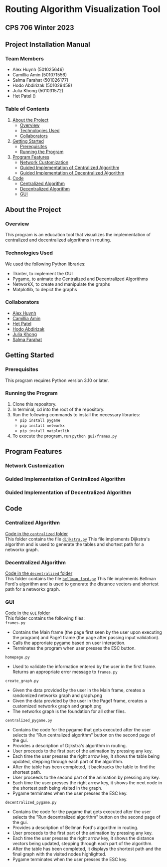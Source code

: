 # Routing Algorithm Visualization Tool

## CPS 706 Winter 2023
## Project Installation Manual

### Team Members
- Alex Huynh          (501025646)
- Camillia Amin       (501071556)
- Salma Farahat       (501026177)
- Hodo Abdirizak      (501029458)
- Julia Khong         (501031572)
- Het Patel           ()

### Table of Contents
<ol>
  <li>
    <a href="#about-the-project">About the Project</a>
    <ul>
      <li><a href="#overview">Overview</a></li>
    </ul>
    <ul>
      <li><a href="#technologies-used">Technologies Used</a></li>
    </ul>
    <ul>
      <li><a href="#collaborators">Collaborators</a></li>
    </ul>
  </li>
  <li>
    <a href="#getting-started">Getting Started</a>
    <ul>
      <li><a href="#prerequisites">Prerequisites</a></li>
      <li><a href="#running-the-program">Running the Program</a></li>
    </ul>
  </li>
  <li>
    <a href="#program-features">Program Features</a>
    <ul>
      <li><a href="#network-customization">Network Customization</a></li>
      <li><a href="#guided-implementation-of-centralized-algorithm">Guided Implementation of Centralized Algorithm</a></li>
      <li><a href="#guided-implementation-of-decentralized-algorithm">Guided Implementation of Decentralized Algorithm</a></li>
    </ul>
  </li>
  <li>
    <a href="#code">Code</a>
    <ul>
      <li><a href="#centralized-algorithm">Centralized Algorithm</a></li>
      <li><a href="#decentralized-algorithm">Decentralized Algorithm</a></li>
      <li><a href="#gui">GUI</a></li>
    </ul>
  </li>
</ol>


## About the Project

### Overview
This program is an education tool that visualizes the implementation of centralized and decentralized algorithms in routing. 

### Technologies Used 
We used the following Python libraries:
- Tkinter, to implement the GUI
- Pygame, to animate the Centralized and Decentralized Algorithms
- NetworkX, to create and manipulate the graphs
- Matplotlib, to depict the graphs

### Collaborators
- [Alex Huynh](https://github.com/alextuffy)
- [Camillia Amin](https://github.com/chamin19)
- [Het Patel](https://github.com/hetp4401)
- [Hodo Abdirizak](https://github.com/hodoabdirizak)
- [Julia Khong](https://github.com/P3anutz)
- [Salma Farahat](https://github.com/Salma-Farahat)

## Getting Started

### Prerequisites
This program requires Python version 3.10 or later. <br>

### Running the Program
1. Clone this repository. 
2. In terminal, cd into the root of the repository.
3. Run the following commands to install the necessary libraries: <br>
    - `pip install pygame` <br>
    - `pip install networkx` <br>
    - `pip install matplotlib` <br>
3. To execute the program, run `python gui/frames.py`

## Program Features

### Network Customization

### Guided Implementation of Centralized Algorithm

### Guided Implementation of Decentralized Algorithm

## Code 

### Centralized Algorithm
[Code in the `centralized` folder](https://github.com/hodoabdirizak/CPS706-W23-G1/tree/main/centralized)<br>
This folder contains the file [`dijkstra.py`](https://github.com/hodoabdirizak/CPS706-W23-G1/blob/main/centralized/dijkstra.py)
This file implements Dijkstra's algorithm and is used to generate the tables and shortest path for a networkx graph. 

### Decentralized Algorithm
[Code in the `decentralized` folder](https://github.com/hodoabdirizak/CPS706-W23-G1/tree/main/dentralized)<br>
This folder contains the file [`bellman_ford.py`](https://github.com/hodoabdirizak/CPS706-W23-G1/blob/main/decentralized/bellman_ford.py)
This file implements Bellman Ford's algorithm and is used to generate the distance vectors and shortest path for a networkx graph. 

### GUI
[Code in the `GUI` folder](https://github.com/hodoabdirizak/CPS706-W23-G1/tree/main/dentralized)<br>
This folder contains the following files:<br>
`frames.py`
- Contains the Main frame (the page first seen by the user upon executing the program) and Page1 frame (the page after passing input validation).
- Calls the approriate pygame based on user interaction. 
- Terminates the program when user presses the ESC button. 

`homepage.py`
- Used to validate the information entered by the user in the first frame. Returns an appropriate error message to `frames.py`

`create_graph.py`
- Given the data provided by the user in the Main frame, creates a randomized networkx graph and graph.png
- Given the data provided by the user in the Page1 frame, creates a customized networkx graph and graph.png
- The networkx graph is the foundation for all other files.

`centralized_pygame.py`
- Contains the code for the pygame that gets executed after the user selects the "Run centralized algorithm" button on the second page of the gui.
- Provides a description of Dijkstra's algorithm in routing.
- User proceeds to the first part of the animation by pressing any key.
- Each time the user presses the right arrow key, it shows the table being updated, stepping through each part of the algorithm.
- After the table has been completed, it backtracks the table to find the shortest path. 
- User proceeds to the second part of the animation by pressing any key.
- Each time the user presses the right arrow key, it shows the next node in the shortest path being visited in the graph. 
- Pygame terminates when the user presses the ESC key. 

`decentralized_pygame.py`
- Contains the code for the pygame that gets executed after the user selects the "Run decentralized algorithm" button on the second page of the gui.
- Provides a description of Bellman Ford's algorithm in routing. 
- User proceeds to the first part of the animation by pressing any key.
- Each time the user presses the right arrow key, it shows the distance vectors being updated, stepping through each part of the algorithm.
- After the table has been completed, it displays the shortest path and the final graph with the visited nodes highlighted. 
- Pygame terminates when the user presses the ESC key. 
